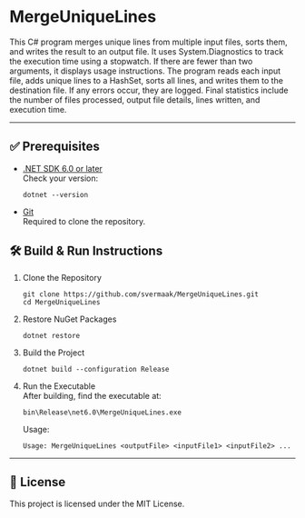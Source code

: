 
# MergeUniqueLines

This C# program merges unique lines from multiple input files, sorts them, and writes the result to an output file. It uses System.Diagnostics to track the execution time using a stopwatch. If there are fewer than two arguments, it displays usage instructions. The program reads each input file, adds unique lines to a HashSet, sorts all lines, and writes them to the destination file. If any errors occur, they are logged. Final statistics include the number of files processed, output file details, lines written, and execution time.

---

## ✅ Prerequisites
- [.NET SDK 6.0 or later](https://dotnet.microsoft.com/en-us/download)  
  Check your version:

  ```
  dotnet --version
  ```
- [Git](https://git-scm.com/downloads)  
  Required to clone the repository.



## 🛠️ Build & Run Instructions
1.  Clone the Repository
    ```
    git clone https://github.com/svermaak/MergeUniqueLines.git
    cd MergeUniqueLines
    ```
    
2.  Restore NuGet Packages
    ```
    dotnet restore
    ```
    
3.  Build the Project
    ```
    dotnet build --configuration Release
    ```
    
4.  Run the Executable  
    After building, find the executable at:
    ```
    bin\Release\net6.0\MergeUniqueLines.exe
    ```
    Usage:
    ```
    Usage: MergeUniqueLines <outputFile> <inputFile1> <inputFile2> ...
    ```       

----------

## 📜 License

This project is licensed under the MIT License.